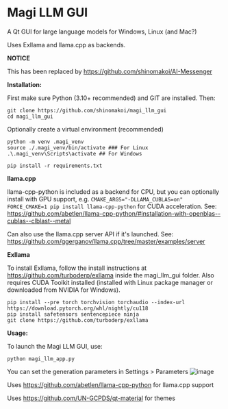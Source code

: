 # Magi LLM GUI
A Qt GUI for large language models for Windows, Linux (and Mac?)

Uses Exllama and llama.cpp as backends.

**NOTICE**

This has been replaced by https://github.com/shinomakoi/AI-Messenger

**Installation:**

First make sure Python (3.10+ recommended) and GIT are installed. Then:
```
git clone https://github.com/shinomakoi/magi_llm_gui
cd magi_llm_gui
```
Optionally create a virtual environment (recommended)

```
python -m venv .magi_venv
source ./.magi_venv/bin/activate ### For Linux
.\.magi_venv\Scripts\activate ## For Windows
```
```
pip install -r requirements.txt
```
**llama.cpp**

llama-cpp-python is included as a backend for CPU, but you can optionally install with GPU support, e.g. ```CMAKE_ARGS="-DLLAMA_CUBLAS=on" FORCE_CMAKE=1 pip install llama-cpp-python``` for CUDA acceleration. 
See: 
https://github.com/abetlen/llama-cpp-python/#installation-with-openblas--cublas--clblast--metal

Can also use the llama.cpp server API if it's launched. See: https://github.com/ggerganov/llama.cpp/tree/master/examples/server

**Exllama**

To install Exllama, follow the install instructions at https://github.com/turboderp/exllama inside the magi_llm_gui folder. Also requires CUDA Toolkit installed (installed with Linux package manager or downloaded from NVIDIA for Windows).
```
pip install --pre torch torchvision torchaudio --index-url https://download.pytorch.org/whl/nightly/cu118
pip install safetensors sentencepiece ninja
git clone https://github.com/turboderp/exllama
```

**Usage:**

To launch the Magi LLM GUI, use: 
```
python magi_llm_app.py
```
You can set the generation parameters in Settings > Parameters
![image](https://github.com/shinomakoi/magi_llm_gui/assets/112139428/b02af911-e7eb-4353-a9f4-7b1f1f23bfe2)

Uses https://github.com/abetlen/llama-cpp-python for llama.cpp support

Uses https://github.com/UN-GCPDS/qt-material for themes
